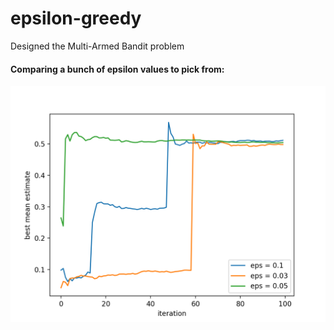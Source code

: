 # epsilon-greedy
Designed the Multi-Armed Bandit problem

#### Comparing a bunch of epsilon values to pick from:

![alt text](https://github.com/hrushikeshjadhav9/epsilon-greedy/blob/master/results/result.png)

